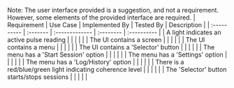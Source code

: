 Note: The user interface provided is a suggestion, and not a requirement. However, some elements of the provided interface are required.
| Requirement | Use Case | Implemented By | Tested By | Description |
| :---------- | :------- | :------------- | :-------- | :---------- |
| A light indicates an active pulse reading |     |    |    |    |
| The UI contains a screen |   |    |    |    |
| The UI contains a menu |    |    |    |    |
| The UI contains a 'Selector' button |    |    |    |    |
| The menu has a 'Start Session' option |    |    |   |    |
| The menu has a 'Settings' option |    |    |    |    |
| The menu has a 'Log/History' option |    |    |    |    |
| There is a red/blue/green light indicating coherence level |    |    |    |    |
| The 'Selector' button starts/stops sessions |    |    |    |    |

